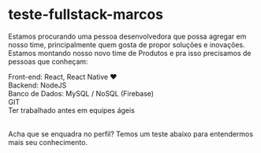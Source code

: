 # teste-fullstack-marcos

Estamos procurando uma pessoa desenvolvedora que possa agregar em nosso time, principalmente quem gosta de propor soluções e inovações. Estamos montando nosso novo time de Produtos e pra isso precisamos de pessoas que conheçam:

Front-end: React, React Native ♥️ <br>
Backend: NodeJS <br>
Banco de Dados: MySQL / NoSQL (Firebase) <br>
GIT <br>
Ter trabalhado antes em equipes ágeis <br>
<br>


Acha que se enquadra no perfil? Temos um teste abaixo para entendermos mais seu conhecimento.


